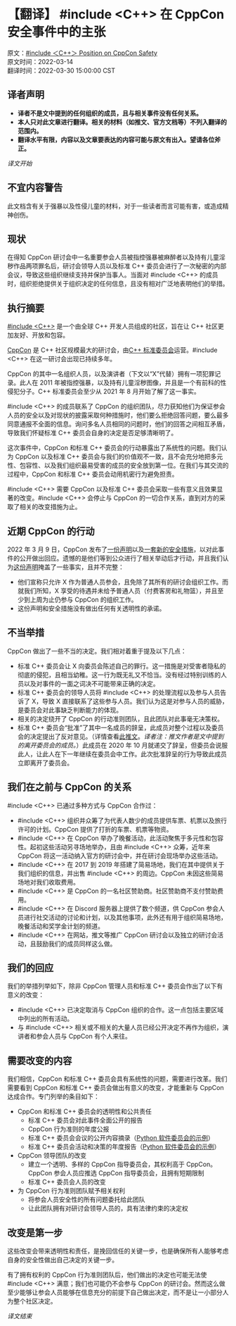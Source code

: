 # 【翻译】 #include <C++> 在 CppCon 安全事件中的主张
原文：[#include ＜C++＞ Position on CppCon Safety ](https://www.includecpp.org/posts/communication-cppcon/)  
原文时间：2022-03-14  
翻译时间：2022-03-30 15:00:00 CST

## 译者声明
- **译者不是文中提到的任何组织的成员，且与相关事件没有任何关系。**
- **本人只对此文章进行翻译。相关的材料（如推文、官方文档等）不列入翻译的范围内。**  
- **翻译水平有限，内容以及文章要表达的内容可能与原文有出入。望请各位斧正。**

*译文开始*
## 不宜内容警告
此文档含有关于强暴以及性侵儿童的材料，对于一些读者而言可能有害，或造成精神创伤。

## 现状
在得知 CppCon 研讨会中一名重要参会人员被指控强暴被麻醉者以及持有儿童淫秽作品两项罪名后，研讨会领导人员以及标准 C++ 委员会进行了一次秘密的内部会议，导致这些组织继续支持并保护当事人。当面对 #include <C++> 的成员时，组织拒绝提供关于组织决定的任何信息，且没有相对广泛地表明他们的举措。

## 执行摘要
[#include <C++>](https://includecpp.org/) 是一个由全球 C++ 开发人员组成的社区，旨在让 C++ 社区更加友好、开放和包容。

[CppCon](https://cppcon.org/) 是 C++ 社区规模最大的研讨会，由[C++ 标准委员会](https://isocpp.org/)运营。#include <C++> 在这一研讨会出现已持续多年。

CppCon 的其中一名组织人员，以及演讲者（下文以“X”代替）拥有一项犯罪记录。此人在 2011 年被指控强暴，以及持有儿童淫秽图像，并且是一个有前科的性侵犯分子。C++ 标准委员会至少从 2021 年 8 月开始了解了这一事实。

#include <C++> 的成员联系了 CppCon 的组织团队，尽力获知他们为保证参会人员的安全以及对现状的披露采取何种措施时，他们要么拒绝回答问题，要么最多同意通报不全面的信息。询问多名人员相同的问题时，他们的回答之间相互矛盾，导致我们怀疑标准 C++ 委员会自身的决定是否足够清晰明了。

这次事件中，CppCon 和标准 C++ 委员会的行动暴露出了系统性的问题。我们认为 CppCon 以及标准 C++ 委员会与我们的价值观不一致，且不会充分地把多元性、包容性、以及我们组织最易受害的成员的安全放到第一位。在我们与其交流的过程中，CppCon 和标准 C++ 委员会动用机密行为避免担责。

#include <C++> 需要 CppCon 以及标准 C++ 委员会采取一些有意义且效果显著的改变。#include <C++> 会停止与 CppCon 的一切合作关系，直到对方的采取了相关的改变措施为止。

## 近期 CppCon 的行动
2022 年 3 月 9 日，CppCon 发布了[一份声明](https://cppcon.org/announcing-cppcon-safety-policy/)以及[一套新的安全措施](https://cppcon.org/safetypolicy/)，以对此事件的公开做出回应。遗憾的是他们等到公众进行了相关举动后才行动，并且我们认为[这份声明](https://cppcon.org/announcing-cppcon-safety-policy/)掩盖了一些事实，且并不完整：
- 他们宣称只允许 X 作为普通人员参会，且免除了其所有的研讨会组织工作。而就我们所知，X 享受的待遇并未给予普通人员（付费客房和礼物篮），并且至少到上周为止仍参与 CppCon 的组织工作。
- 这份声明和安全措施没有做出任何有关透明性的承诺。

## 不当举措
CppCon 做出了一些不当的决定。我们相对着重于提及以下几点：
- 标准 C++ 委员会让 X 向委员会陈述自己的罪行。这一措施是对受害者隐私的彻底的侵犯，且相当幼稚。这一行为既无礼又不恰当。没有经过特别训练的人员以及对事件的一面之词决不可能带来正确的决定。
- 标准 C++ 委员会的领导人员将 #include <C++> 的处理流程以及参与人员告诉了 X，导致 X 直接联系了这些参与人员。我们认为这是对参与人员的威胁，是委员会对此事缺乏判断能力的体现。
- 相关的决定绕开了 CppCon 的行动准则团队，且此团队对此事毫无决策权。
- 标准 C++ 委员会“批准”了其中一名成员的辞呈，此成员对整个过程以及委员会的决定提出了反对意见。（详情查看[此推文](https://twitter.com/chandlerc1024/status/1502521340787527680?s=20&t=lptLBqm_3XnOrtxietEHjQ)。*译者注：推文作者是文中提到的离开委员会的成员。*）此成员在 2020 年 10 月就递交了辞呈，但委员会说服此人，让此人在下一年继续在委员会中工作。此次批准辞呈的行为导致此成员立即离开了委员会。

## 我们在之前与 CppCon 的关系
#include <C++> 已通过多种方式与 CppCon 合作过：
- #include <C++> 组织并众筹了为代表人数少的成员提供车票、机票以及旅行许可的计划。CppCon 提供了打折的车票、机票等物资。
- #include <C++> 在 CppCon 举办了晚餐活动，此活动聚焦于多元性和包容性。起初这些活动另寻场地举办，且由 #include <C++> 众筹，近年来 CppCon 将这一活动纳入官方的研讨会中，并在研讨会现场举办这些活动。
- #include <C++> 在 2017 到 2019 年搭建了简易场地，我们在其中提供关于我们组织的信息，并出售 #include <C++> 的周边。CppCon 未因这些简易场地对我们收取费用。
- #include <C++> 是 CppCon 的一名社区赞助商。社区赞助商不支付赞助费用。
- #include <C++> 在 Discord 服务器上提供了数个频道，供 CppCon 参会人员进行社交活动的讨论和计划，以及其他事项，此外还有用于组织简易场地，晚餐活动和奖学金计划的频道。
- #include <C++> 在网站，推文等推广 CppCon 研讨会以及独立的研讨会活动，且鼓励我们的成员同样这么做。

## 我们的回应
我们的举措列举如下，除非 CppCon 管理人员和标准 C++ 委员会作出了以下有意义的改变：
- #include <C++> 已决定取消与 CppCon 组织的合作。这一点包括主要区域中列出的所有活动。
- 与 #include <C++> 相关或不相关的大量人员已经公开决定不再作为组织，演讲者和参会人员与 CppCon 有个人来往。

## 需要改变的内容
我们相信，CppCon 和标准 C++ 委员会具有系统性的问题，需要进行改革。我们需要看到 CppCon 和标准 C++ 委员会做出有意义的改变，才能重新与 CppCon 达成合作。专门列举的条目如下：
- CppCon 和标准 C++ 委员会的透明性和公共责任
  - 标准 C++ 委员会对此事件全面公开的报告
  - CppCon 行为准则的年度公报
  - 标准 C++ 委员会会议的公开内容摘录（[Python 软件委员会的示例](https://www.python.org/psf/records/board/minutes/)）
  - 标准 C++ 委员会活动和决策的年度报告（[Python 软件委员会的示例](https://www.python.org/psf/annual-report/2021/)）
- CppCon 领导团队的改变
  - 建立一个透明、多样的 CppCon 指导委员会，其权利高于 CppCon。CppCon 参会人员应推选 CppCon 指导委员会，且拥有短期限制
  - 标准 C++ 委员会人员的改变
- 为 CppCon 行为准则团队赋予相关权利
  - 将参会人员安全性的所有问题委托给此团队
  - 让此团队拥有对研讨会领导人员的，具有法律约束的决定权

## 改变是第一步
这些改变会带来透明性和责任，是挽回信任的关键一步，也是确保所有人能够考虑自身的安全性做出自己决定的关键一步。

有了拥有权利的 CppCon 行为准则团队后，他们做出的决定也可能无法使 #include <C++> 满意；我们也可能仍不会参与 CppCon 的研讨会。然而这么做至少能够让参会人员能够在信息充分的前提下自己做出决定，而不是让一小部分人为整个社区决定。

*译文结束*
